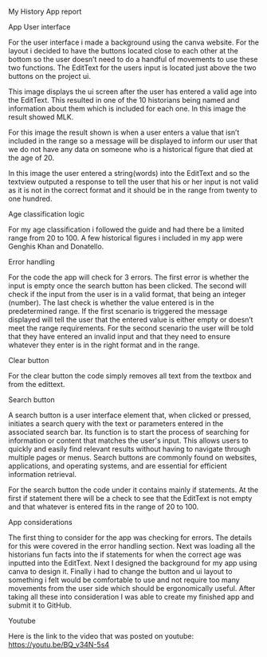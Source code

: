My History App report 

 

App User interface 

 

 

For the user interface i made a background using the canva website. For the layout i decided to have the buttons located close to each other at the bottom so the user doesn’t need to do a handful of movements to use these two functions. The EditText for the users input is located just above the two buttons on the project ui. 

 

This image displays the ui screen after the user has entered a valid age into the EditText. This resulted in one of the 10 historians being named and information about them which is included for each one. In this image the result showed MLK. 

 

For this image the result shown is when a user enters a value that isn’t included in the range so a message will be displayed to inform our user that we do not have any data on someone who is a historical figure that died at the age of 20. 

 

In this image the user entered a string(words) into the EditText and so the textview outputed a response to tell the user that his or her input is not valid as it is not in the correct format and it should be in the range from twenty to one hundred. 

 

Age classification logic 

For my age classification i followed the guide and had there be a limited range from 20 to 100. A few historical figures i included in my app were Genghis Khan and Donatello.  

 

Error handling 

For the code the app will check for 3 errors. The first error is whether the input is empty once the search button has been clicked. The second will check if the input from the user is in a valid format, that being an integer (number). The last check is whether the value entered is in the predetermined range. If the first scenario is triggered the message displayed will tell the user that the entered value is either empty or doesn’t meet the range requirements. For the second scenario the user will be told that they have entered an invalid input and that they need to ensure whatever they enter is in the right format and in the range. 

Clear button 

For the clear button the code simply removes all text from the textbox and from the edittext. 

Search button 

A search button is a user interface element that, when clicked or pressed, initiates a search query with the text or parameters entered in the associated search bar. Its function is to start the process of searching for information or content that matches the user's input. This allows users to quickly and easily find relevant results without having to navigate through multiple pages or menus. Search buttons are commonly found on websites, applications, and operating systems, and are essential for efficient information retrieval. 

For the search button the code under it contains mainly if statements. At the first if statement there will be a check to see that the EditText is not empty and that whatever is entered fits in the range of 20 to 100.  

App considerations 

The first thing to consider for the app was checking for errors. The details for this were covered in the error handling section. Next was loading all the historians fun facts into the if statements for when the correct age was inputted into the EditText. Next I designed the background for my app using canva to design it. Finally i had to change the button and ui layout to something i felt would be comfortable to use and not require too many movements from the user side which should be ergonomically useful. After taking all these into consideration I was able to create my finished app and submit it to GitHub. 

Youtube 

Here is the link to the video that was posted on youtube: https://youtu.be/BQ_v34N-5s4 

